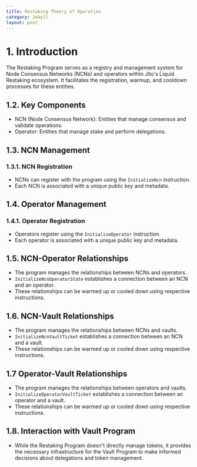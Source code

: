 ```yaml
---
title: Restaking Theory of Operation
category: Jekyll
layout: post
---
```


# 1. Introduction

The Restaking Program serves as a registry and management system for Node Consensus Networks (NCNs) and operators within Jito's Liquid Restaking ecosystem. It facilitates the registration, warmup, and cooldown processes for these entities.

## 1.2. Key Components

- NCN (Node Consensus Network): Entities that manage consensus and validate operations.
- Operator: Entities that manage stake and perform delegations.

## 1.3. NCN Management

### 1.3.1. NCN Registration
- NCNs can register with the program using the `InitializeNcn` instruction.
- Each NCN is associated with a unique public key and metadata.

## 1.4. Operator Management

### 1.4.1. Operator Registration
- Operators register using the `InitializeOperator` instruction.
- Each operator is associated with a unique public key and metadata.

## 1.5. NCN-Operator Relationships

- The program manages the relationships between NCNs and operators.
- `InitializeNcnOperatorState` establishes a connection between an NCN and an operator.
- These relationships can be warmed up or cooled down using respective instructions.

## 1.6. NCN-Vault Relationships

- The program manages the relationships between NCNs and vaults.
- `InitializeNcnVaultTicket` establishes a connection between an NCN and a vault.
- These relationships can be warmed up or cooled down using respective instructions.

## 1.7 Operator-Vault Relationships

- The program manages the relationships between operators and vaults.
- `InitializeOperatorVaultTicket` establishes a connection between an operator and a vault.
- These relationships can be warmed up or cooled down using respective instructions.


## 1.8. Interaction with Vault Program

- While the Restaking Program doesn't directly manage tokens, it provides the necessary infrastructure for the Vault Program to make informed decisions about delegations and token management.
